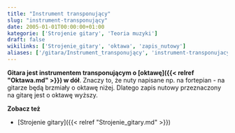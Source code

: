 ```yaml
---
title: "Instrument transponujący"
slug: "instrument-transponujący"
date: 2005-01-01T00:00:00+01:00
kategorie: ['Strojenie gitary', 'Teoria muzyki']
draft: false
wikilinks: ['Strojenie_gitary', 'oktawa', 'zapis_nutowy']
aliases: ['/gitara/Instrument_transponujący', 'instrument-transponujacy']
---
```

**Gitara jest instrumentem transponującym o [oktawę]({{< relref "Oktawa.md" >}})
w dół**. Znaczy to, że nuty napisane np. na fortepian - na gitarze będą
brzmiały o oktawę niżej. Dlatego zapis nutowy<!-- link nie odnosił się do niczego: 'Instrument transponujący' ('content/książka/Instrument_transponujący.md') links to 'zapis_nutowy' ('content/książka/zapis_nutowy.md') and that does not exist -->
przeznaczony na gitarę jest o oktawę wyższy.

**Zobacz też**

  - [Strojenie gitary]({{< relref "Strojenie_gitary.md" >}})


